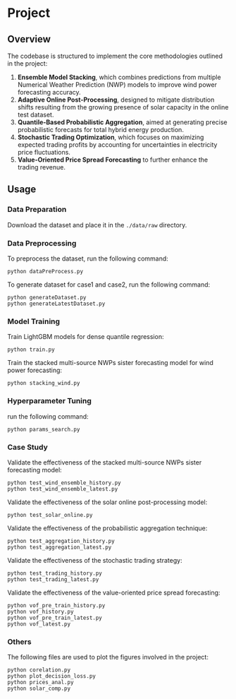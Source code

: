 # Project

## Overview

The codebase is structured to implement the core methodologies outlined in the project:

1. **Ensemble Model Stacking**, which combines predictions from multiple Numerical Weather Prediction (NWP) models to improve wind power forecasting accuracy.
2. **Adaptive Online Post-Processing**, designed to mitigate distribution shifts resulting from the growing presence of solar capacity in the online test dataset.
3. **Quantile-Based Probabilistic Aggregation**, aimed at generating precise probabilistic forecasts for total hybrid energy production.
4. **Stochastic Trading Optimization**, which focuses on maximizing expected trading profits by accounting for uncertainties in electricity price fluctuations.
5. **Value-Oriented Price Spread Forecasting** to further enhance the trading revenue.


## Usage

### Data Preparation
Download the dataset and place it in the `./data/raw` directory.

### Data Preprocessing

To preprocess the dataset, run the following command:

```
python dataPreProcess.py
```

To generate dataset for case1 and case2, run the following command:

```
python generateDataset.py
python generateLatestDataset.py
```

### Model Training

Train LightGBM models for dense quantile regression:

```
python train.py
```

Train the stacked multi-source NWPs sister forecasting model for wind power forecasting:

```
python stacking_wind.py
```

### Hyperparameter Tuning

run the following command:

```
python params_search.py
```

### Case Study

Validate the effectiveness of the stacked multi-source NWPs sister forecasting model:

```
python test_wind_ensemble_history.py
python test_wind_ensemble_latest.py
```

Validate the effectiveness of the solar online post-processing model:

```
python test_solar_online.py
```

Validate the effectiveness of the probabilistic aggregation technique:

```
python test_aggregation_history.py
python test_aggregation_latest.py
```

Validate the effectiveness of the stochastic trading strategy:

```
python test_trading_history.py
python test_trading_latest.py
```

Validate the effectiveness of the value-oriented price spread forecasting:

```
python vof_pre_train_history.py
python vof_history.py
python vof_pre_train_latest.py
python vof_latest.py
```

### Others

The following files are used to plot the figures involved in the project:

```
python corelation.py
python plot_decision_loss.py
python prices_anal.py
python solar_comp.py
```
